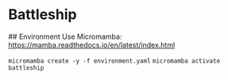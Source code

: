 # Battleship

## Environment
Use Micromamba: https://mamba.readthedocs.io/en/latest/index.html

`micromamba create -y -f environment.yaml`
`micromamba activate battleship`
